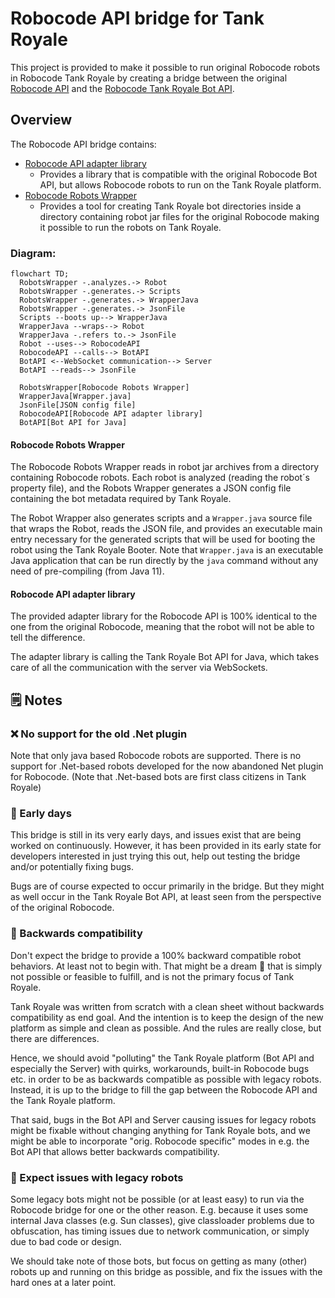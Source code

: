 # Robocode API bridge for Tank Royale

This project is provided to make it possible to run original Robocode robots in Robocode Tank Royale by creating a
bridge
between the original [Robocode API] and the [Robocode Tank Royale Bot API].

## Overview

The Robocode API bridge contains:

- [Robocode API adapter library]
    - Provides a library that is compatible with the original Robocode Bot API, but allows Robocode robots to run on the
      Tank Royale platform.
- [Robocode Robots Wrapper]
    - Provides a tool for creating Tank Royale bot directories inside a directory containing robot jar files for the
      original Robocode making it possible to run the robots on Tank Royale.

### Diagram:

```mermaid
flowchart TD;
  RobotsWrapper -.analyzes.-> Robot
  RobotsWrapper -.generates.-> Scripts
  RobotsWrapper -.generates.-> WrapperJava
  RobotsWrapper -.generates.-> JsonFile
  Scripts --boots up--> WrapperJava
  WrapperJava --wraps--> Robot
  WrapperJava -.refers to.-> JsonFile
  Robot --uses--> RobocodeAPI
  RobocodeAPI --calls--> BotAPI
  BotAPI <--WebSocket communication--> Server
  BotAPI --reads--> JsonFile

  RobotsWrapper[Robocode Robots Wrapper]
  WrapperJava[Wrapper.java]
  JsonFile[JSON config file]
  RobocodeAPI[Robocode API adapter library]
  BotAPI[Bot API for Java]
```

#### Robocode Robots Wrapper

The Robocode Robots Wrapper reads in robot jar archives from a directory containing Robocode robots.
Each robot is analyzed (reading the robot´s property file), and the Robots Wrapper generates a JSON config file
containing the bot metadata required by Tank Royale.

The Robot Wrapper also generates scripts and a `Wrapper.java` source file that wraps the Robot, reads the JSON file, and
provides an executable main entry necessary for the generated scripts that will be used for booting the robot using the
Tank Royale Booter. Note that `Wrapper.java` is an executable Java application that can be run directly by the `java`
command without any need of pre-compiling (from Java 11).

#### Robocode API adapter library

The provided adapter library for the Robocode API is 100% identical to the one from the original Robocode, meaning that
the robot will not be able to tell the difference.

The adapter library is calling the Tank Royale Bot API for Java, which takes care of all the communication with the
server via WebSockets.

## 🗒️ Notes

### ❌ No support for the old .Net plugin

Note that only java based Robocode robots are supported. There is no support for .Net-based robots developed for the
now abandoned Net plugin for Robocode. (Note that .Net-based bots are first class citizens in Tank Royale)

### 🌅 Early days

This bridge is still in its very early days, and issues exist that are being worked on continuously. However, it has
been provided in its early state for developers interested in just trying this out, help out testing the bridge and/or
potentially fixing bugs.

Bugs are of course expected to occur primarily in the bridge. But they might as well occur in the Tank Royale Bot API,
at least seen from the perspective of the original Robocode.

### 🎯 Backwards compatibility

Don't expect the bridge to provide a 100% backward compatible robot behaviors. At least not to begin with. That might
be a dream 💖 that is simply not possible or feasible to fulfill, and is not the primary focus of Tank Royale.

Tank Royale was written from scratch with a clean sheet without backwards compatibility as end goal. And the intention
is to keep the design of the new platform as simple and clean as possible. And the rules are really close, but there are
differences.

Hence, we should avoid "polluting" the Tank Royale platform (Bot API and especially the Server) with quirks,
workarounds, built-in Robocode bugs etc. in order to be as backwards compatible as possible with legacy robots. Instead,
it is up to the bridge to fill the gap between the Robocode API and the Tank Royale platform.

That said, bugs in the Bot API and Server causing issues for legacy robots might be fixable without changing anything
for Tank Royale bots, and we might be able to incorporate "orig. Robocode specific" modes in e.g. the Bot API that
allows better backwards compatibility.

### 🤕 Expect issues with legacy robots

Some legacy bots might not be possible (or at least easy) to run via the Robocode bridge for one or the other reason.
E.g. because it uses some internal Java classes (e.g. Sun classes), give classloader problems due to obfuscation, has
timing issues due to network communication, or simply due to bad code or design.

We should take note of those bots, but focus on getting as many (other) robots up and running on this bridge as
possible, and fix the issues with the hard ones at a later point.


[Robocode API]: https://robocode.sourceforge.io/docs/robocode/ "Original Robocode API"

[Robocode Tank Royale Bot API]: https://robocode-dev.github.io/tank-royale/api/java "Robocode Tank Royale Bot API for Java"

[Robocode API adapter library]: /robocode-api "Robocode API adapter library"

[Robocode Robots Wrapper]: /robots-wrapper "Robocode Robots Wrapper"